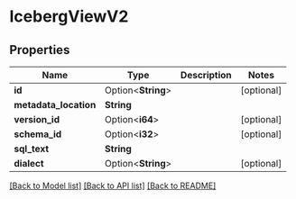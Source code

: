 # IcebergViewV2

## Properties

Name | Type | Description | Notes
------------ | ------------- | ------------- | -------------
**id** | Option<**String**> |  | [optional]
**metadata_location** | **String** |  | 
**version_id** | Option<**i64**> |  | [optional]
**schema_id** | Option<**i32**> |  | [optional]
**sql_text** | **String** |  | 
**dialect** | Option<**String**> |  | [optional]

[[Back to Model list]](../README.md#documentation-for-models) [[Back to API list]](../README.md#documentation-for-api-endpoints) [[Back to README]](../README.md)


